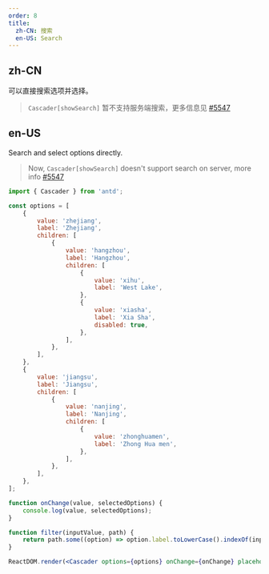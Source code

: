 ```yaml
---
order: 8
title:
  zh-CN: 搜索
  en-US: Search
---
```


## zh-CN

可以直接搜索选项并选择。

> `Cascader[showSearch]` 暂不支持服务端搜索，更多信息见 [#5547](https://github.com/ant-design/ant-design/issues/5547)

## en-US

Search and select options directly.

> Now, `Cascader[showSearch]` doesn't support search on server, more info [#5547](https://github.com/ant-design/ant-design/issues/5547)

```jsx
import { Cascader } from 'antd';

const options = [
	{
		value: 'zhejiang',
		label: 'Zhejiang',
		children: [
			{
				value: 'hangzhou',
				label: 'Hangzhou',
				children: [
					{
						value: 'xihu',
						label: 'West Lake',
					},
					{
						value: 'xiasha',
						label: 'Xia Sha',
						disabled: true,
					},
				],
			},
		],
	},
	{
		value: 'jiangsu',
		label: 'Jiangsu',
		children: [
			{
				value: 'nanjing',
				label: 'Nanjing',
				children: [
					{
						value: 'zhonghuamen',
						label: 'Zhong Hua men',
					},
				],
			},
		],
	},
];

function onChange(value, selectedOptions) {
	console.log(value, selectedOptions);
}

function filter(inputValue, path) {
	return path.some((option) => option.label.toLowerCase().indexOf(inputValue.toLowerCase()) > -1);
}

ReactDOM.render(<Cascader options={options} onChange={onChange} placeholder="Please select" showSearch={{ filter }} />, mountNode);
```
